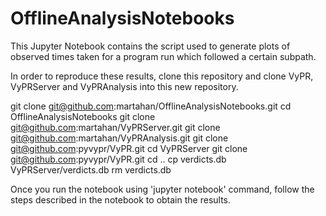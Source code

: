 # OfflineAnalysisNotebooks

This Jupyter Notebook contains the script used to generate plots of observed times taken for a program run which followed a certain subpath.

In order to reproduce these results, clone this repository and clone VyPR, VyPRServer and VyPRAnalysis into this new repository.

git clone git@github.com:martahan/OfflineAnalysisNotebooks.git
cd OfflineAnalysisNotebooks
git clone git@github.com:martahan/VyPRServer.git
git clone git@github.com:martahan/VyPRAnalysis.git
git clone git@github.com:pyvypr/VyPR.git
cd VyPRServer
git clone git@github.com:pyvypr/VyPR.git
cd ..
cp verdicts.db VyPRServer/verdicts.db
rm verdicts.db

Once you run the notebook using 'jupyter notebook' command, follow the steps described in the notebook to obtain the results.
   
